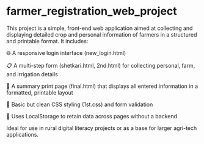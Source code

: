 # farmer_registration_web_project

This project is a simple, front-end web application aimed at collecting and displaying detailed crop and personal information of farmers in a structured and printable format. It includes:

🌐 A responsive login interface (new_login.html)

📋 A multi-step form (shetkari.html, 2nd.html) for collecting personal, farm, and irrigation details

🧾 A summary print page (final.html) that displays all entered information in a formatted, printable layout

🎨 Basic but clean CSS styling (1st.css) and form validation

💾 Uses LocalStorage to retain data across pages without a backend

Ideal for use in rural digital literacy projects or as a base for larger agri-tech applications.
